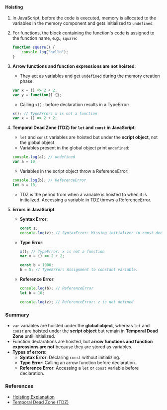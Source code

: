 #### Hoisting
1. In JavaScript, before the code is executed, memory is allocated to the variables in the memory component and gets initialized to `undefined`.

2. For functions, the block containing the function's code is assigned to the function name, e.g., `square`:
   ```javascript
   function square() {
       console.log("hello");
   }
   ```

3. **Arrow functions and function expressions are not hoisted**:
   - They act as variables and get `undefined` during the memory creation phase.
   ```javascript
   var x = () => 2 + 2;
   var y = function() {};
   ```
   - Calling `x();` before declaration results in a TypeError:
   ```javascript
   x(); // TypeError: x is not a function
   var x = () => 2 + 2;
   ```

4. **Temporal Dead Zone (TDZ) for `let` and `const` in JavaScript**:
   - `let` and `const` variables are hoisted but under the **script object**, not the global object.
   - Variables present in the global object print `undefined`:
   ```javascript
   console.log(a); // undefined
   var a = 10;
   ```
   - Variables in the script object throw a ReferenceError:
   ```javascript
   console.log(b); // ReferenceError
   let b = 10;
   ```
   - TDZ is the period from when a variable is hoisted to when it is initialized. Accessing a variable in TDZ throws a ReferenceError.

5. **Errors in JavaScript**:
   - **Syntax Error**:
     ```javascript
     const z;
     console.log(z); // SyntaxError: Missing initializer in const declaration
     ```
   - **Type Error**:
     ```javascript
     x(); // TypeError: x is not a function
     var x = () => 2 + 2;
     ```
     ```javascript
     const b = 1000;
     b = 5; // TypeError: Assignment to constant variable.
     ```
   - **Reference Error**:
     ```javascript
     console.log(b); // ReferenceError
     let b = 10;
     ```
     ```javascript
     console.log(z); // ReferenceError: z is not defined
     ```

### **Summary**
- `var` variables are hoisted under the **global object**, whereas `let` and `const` are hoisted under the **script object** but remain in **Temporal Dead Zone** until initialized.
- Function declarations are hoisted, but **arrow functions and function expressions are not** because they are stored as variables.
- **Types of errors**:
  - **Syntax Error**: Declaring `const` without initializing.
  - **Type Error**: Calling an arrow function before declaration.
  - **Reference Error**: Accessing a `let` or `const` variable before declaration.

### **References**
- [Hoisting Explanation](https://www.youtube.com/watch?v=Fnlnw8uY6jo&list=PLlasXeu85E9cQ32gLCvAvr9vNaUccPVNP&index=4)
- [Temporal Dead Zone (TDZ)](https://www.youtube.com/watch?v=BNC6slYCj50)

